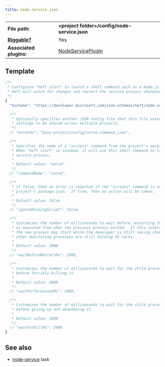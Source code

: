 ```yaml
---
title: node-service.json
---
```


|                                          |                                                                                                                  |
| ---------------------------------------- | ---------------------------------------------------------------------------------------------------------------- |
| **File path:**                           | **&lt;project folder&gt;/config/node-service.json**                                                              |
| [**Riggable?**](../heft/rig_packages.md) | Yes                                                                                                              |
| **Associated plugins:**                  | [NodeServicePlugin](https://github.com/microsoft/rushstack/blob/main/apps/heft/src/plugins/NodeServicePlugin.ts) |

## Template

```js
/**
 * Configures "heft start" to launch a shell command such as a Node.js service.
 * Heft will watch for changes and restart the service process whenever it gets rebuilt.
 */
{
  "$schema": "https://developer.microsoft.com/json-schemas/heft/node-service.schema.json"

  /**
   * Optionally specifies another JSON config file that this file extends from. This provides a way for standard
   * settings to be shared across multiple projects.
   */
  // "extends": "base-project/config/serve-command.json",

  /**
   * Specifies the name of a "scripts" command from the project's package.json file.
   * When "heft start" is invoked, it will use this shell command to launch the
   * service process.
   *
   * Default value: "serve"
   */
  // "commandName": "serve",

  /**
   * If false, then an error is reported if the "scripts" command is not found in the
   * project's package.json.  If true, then no action will be taken.
   *
   * Default value: false
   */
  // "ignoreMissingScript": false,

  /**
   * Customizes the number of milliseconds to wait before restarting the child process,
   * as measured from when the previous process exited.  If this interval is too small, then
   * the new process may start while the developer is still saving changes, or while
   * other monitoring processes are still holding OS locks.
   *
   * Default value: 2000
   */
  // "waitBeforeRestartMs": 2000,

  /**
   * Customizes the number of milliseconds to wait for the child process to be terminated (SIGTERM)
   * before forcibly killing it.
   *
   * Default value: 2000
   */
  // "waitForTerminateMs": 2000,

  /**
   * Customizes the number of milliseconds to wait for the child process to be killed (SIGKILL)
   * before giving up and abandoning it.
   *
   * Default value: 2000
   */
  // "waitForKillMs": 2000
}
```

## See also

- [node-service](../heft_tasks/node-service.md) task
